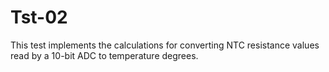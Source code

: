 # Tst-02
This test implements the calculations for converting NTC resistance values ​​read by a 10-bit ADC to temperature degrees.
